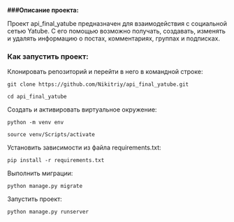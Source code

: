 **###Описание проекта:**

Проект api_final_yatube предназначен для взаимодействия с социальной сетью Yatube.
С его помощью возможно получать, создавать, изменять и удалять информацию о постах, комментариях, группах и подписках.

### Как запустить проект:

Клонировать репозиторий и перейти в него в командной строке:

```
git clone https://github.com/Nikitriy/api_final_yatube.git
```

```
cd api_final_yatube
```

Cоздать и активировать виртуальное окружение:

```
python -m venv env
```

```
source venv/Scripts/activate
```

Установить зависимости из файла requirements.txt:


```
pip install -r requirements.txt
```

Выполнить миграции:

```
python manage.py migrate
```

Запустить проект:

```
python manage.py runserver
```
